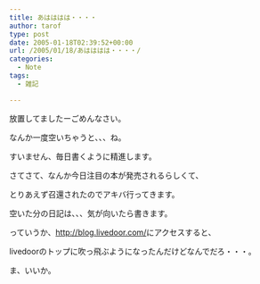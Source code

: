 ```yaml
---
title: あはははは・・・・
author: tarof
type: post
date: 2005-01-18T02:39:52+00:00
url: /2005/01/18/あはははは・・・・/
categories:
  - Note
tags:
  - 雑記

---
```

放置してましたーごめんなさい。

なんか一度空いちゃうと、、、ね。

すいません、毎日書くように精進します。
  
さてさて、なんか今日注目の本が発売されるらしくて、
  
とりあえず召還されたのでアキバ行ってきます。

空いた分の日記は、、、気が向いたら書きます。

っていうか、<http://blog.livedoor.com/>にアクセスすると、
  
livedoorのトップに吹っ飛ぶようになったんだけどなんでだろ・・・。

ま、いいか。